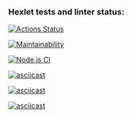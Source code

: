 ### Hexlet tests and linter status:
[![Actions Status](https://github.com/Godiluck/frontend-project-lvl1/workflows/hexlet-check/badge.svg?branch=)](https://github.com/Godiluck/frontend-project-lvl1/actions?query=branch:)

[![Maintainability](https://api.codeclimate.com/v1/badges/a99a88d28ad37a79dbf6/maintainability)](https://codeclimate.com/github/codeclimate/codeclimate/maintainability)

[![Node.js CI](https://github.com/Godiluck/frontend-project-lvl1/actions/workflows/node.js.yml/badge.svg)](https://github.com/Godiluck/frontend-project-lvl1/actions/workflows/node.js.yml)

[![asciicast](https://asciinema.org/a/NjWbTGBoKJhiRMJtCbKmQIlmS.svg)](https://asciinema.org/a/NjWbTGBoKJhiRMJtCbKmQIlmS)

[![asciicast](https://asciinema.org/a/KTe3e0D9VCf403UpqO9qmxGoD.svg)](https://asciinema.org/a/KTe3e0D9VCf403UpqO9qmxGoD)

[![asciicast](https://asciinema.org/a/kO23k1wuphc2dCcWHO6PY5mv1.svg)](https://asciinema.org/a/kO23k1wuphc2dCcWHO6PY5mv1)